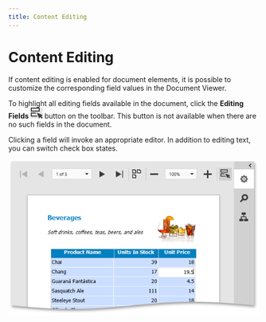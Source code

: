 ```yaml
---
title: Content Editing
---
```

# Content Editing
If content editing is enabled for document elements, it is possible to customize the corresponding field values in the Document Viewer.

To highlight all editing fields available in the document, click the **Editing Fields** ![eud-web-report-editing-fields-button](../../../images/Img126947.png) button on the toolbar. This button is not available when there are no such fields in the document.

Clicking a field will invoke an appropriate editor. In addition to editing text, you can switch check box states.
 

![eud-web-print-preview-content-editing](../../../images/Img126953.png)